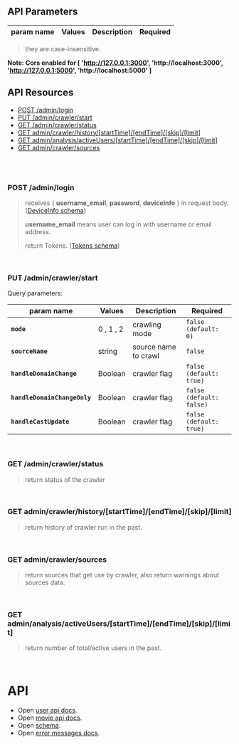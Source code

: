 ## API Parameters

| param name     | Values | Description                     | Required |
|----------------|--------|---------------------------------|----------|


> they are case-insensitive.

**Note: Cors enabled for [
'http://127.0.0.1:3000',
'http://localhost:3000',
'http://127.0.0.1:5000',
'http://localhost:5000'
]**

## API Resources

- [POST /admin/login](#post-adminlogin)
- [PUT /admin/crawler/start](#put-admincrawlerstart)
- [GET /admin/crawler/status](#get-admincrawlerstatus)
- [GET admin/crawler/history/[startTime]/[endTime]/[skip]/[limit]](#get-admincrawlerhistorystarttimeendtimeskiplimit)
- [GET admin/analysis/activeUsers/[startTime]/[endTime]/[skip]/[limit]](#get-adminanalysisactiveusersstarttimeendtimeskiplimit)
- [GET admin/crawler/sources](#get-admincrawlersources)

<br />
<br />


### POST /admin/login
> receives { __username_email__, __password__, __deviceInfo__ } in request body. ([DeviceInfo schema](SCHEMA.README.md#Device-Info))
>
> __username_email__ means user can log in with username or email address.
>
> return Tokens. ([Tokens schema](SCHEMA.README.md#Tokens))


<br/>


### PUT /admin/crawler/start

Query parameters:

| param name                   | Values    | Description          | Required                 |
|------------------------------|-----------|----------------------|--------------------------|
| **`mode`**                   | 0 , 1 , 2 | crawling mode        | `false (default: 0)`     |
| **`sourceName`**             | string    | source name to crawl | `false`                  |
| **`handleDomainChange`**     | Boolean   | crawler flag         | `false (default: true)`  |
| **`handleDomainChangeOnly`** | Boolean   | crawler flag         | `false (default: false)` |
| **`handleCastUpdate`**       | Boolean   | crawler flag         | `false (default: true)`  |

<br />


### GET /admin/crawler/status
> return status of the crawler

<br />

### GET admin/crawler/history/[startTime]/[endTime]/[skip]/[limit]
> return history of crawler run in the past.

<br />

### GET admin/crawler/sources
> return sources that get use by crawler, also return warnings about sources data.

<br />

### GET admin/analysis/activeUsers/[startTime]/[endTime]/[skip]/[limit]
> return number of total/active users in the past.

<br />



# API
- Open [user api docs](API.USER.README.md).
- Open [movie api docs](API.MOVIES.README.md).
- Open [schema](SCHEMA.README.md).
- Open [error messages docs](ERRORMESSAGE.README.md).
